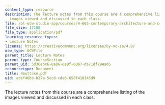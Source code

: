 ```yaml
---
content_type: resource
description: The lecture notes from this course are a comprehensive listing of the
  images viewed and discussed in each class.
file: /ol-ocw-studio-app/courses/4-665-contemporary-architecture-and-critical-debate-spring-2002/adcf46bbb27a5ec8cda6658f418345d9_4outtake.pdf
file_size: 17188
file_type: application/pdf
learning_resource_types:
- Lecture Notes
license: https://creativecommons.org/licenses/by-nc-sa/4.0/
ocw_type: OCWFile
parent_title: Lecture Notes
parent_type: CourseSection
parent_uid: 5d36ebc6-8a86-6a8f-6867-da71df794ad6
resourcetype: Document
title: 4outtake.pdf
uid: adcf46bb-b27a-5ec8-cda6-658f418345d9
---
```

The lecture notes from this course are a comprehensive listing of the images viewed and discussed in each class.